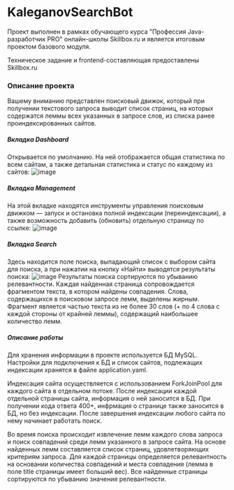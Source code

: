# KaleganovSearchBot
Проект выполнен в рамках обучающего курса "Профессия Java-разработчик PRO" онлайн-школы Skillbox.ru и является итоговым проектом базового модуля.

Техническое задание и frontend-составляющая предоставлены Skillbox.ru
### Описание проекта
Вашему вниманию представлен поисковый движок, который при получении текстового запроса выводит список страниц, на которых содержатся леммы всех указанных в запросе слов, из списка ранее проиндексированных сайтов.
##### Вкладка Dashboard
Открывается по умолчанию. На ней отображается общая статистика по всем сайтам, а также детальная статистика и статус по каждому из сайтов:
![image](https://user-images.githubusercontent.com/109655199/184359871-7101b4ab-9f79-408b-93f3-13be5dd5569d.png)
##### Вкладка Management
На этой вкладке находятся инструменты управления поисковым движком — запуск и остановка полной индексации (переиндексации), а также возможность добавить (обновить) отдельную страницу по ссылке:
![image](https://user-images.githubusercontent.com/109655199/184360870-93296905-44e4-40fc-be9e-b227bacf1f83.png)
##### Вкладка Search
Здесь находится поле поиска, выпадающий список с выбором сайта для поиска, а при нажатии на кнопку «Найти» выводятся результаты поиска:
![image](https://user-images.githubusercontent.com/109655199/184361718-e51fc1c0-7018-4df3-bb5f-b0788f22f44c.png)
Результаты поиска сортируются по убыванию релевантности. Каждая найденная страница сопровождается фрагментом текста, в котором найдены совпадения. Слова, содержащихся в поисковом запросе лемм, выделены жирным.
Фрагмент является частью текста из не более 30 слов (+ по 4 слова с каждой стороны от крайней леммы), содержащий наибольшее количество лемм.
##### Описание работы
Для хранения информации в проекте используется БД MySQL. Настройки для подключения к БД и список сайтов, подлежащих индексации хранятся в файле application.yaml.

Индексация сайта осуществляется с использованием ForkJoinPool для каждого сайта в отдельном потоке.
После индексации каждой отдельной страницы сайта, информация о ней заносится в БД.
При получении кода ответа 400+, инфрмация о странице также заносится в БД, но без индексации.
После завершения индексации любого сайта по нему начинает работать поиск.

Во время поиска происходит извлечение лемм каждого слова запроса и поиск совпадений среди лемм указанного в запросе сайта. 
На основе найденных лемм составляется список страниц, удовлетворяющих критериям запроса.
Для каждой страницы определяется релевантность на основании количества совпадений и места совпадения (лемма в поле title страницы имеет больший вес).
Все найденные страницы сортируются по убыванию значения релевантности.
